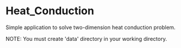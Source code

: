 # Heat_Conduction

Simple application to solve two-dimension heat conduction problem.

NOTE: You must create 'data' directory in your working directory.
